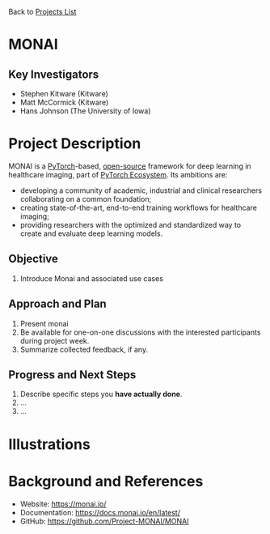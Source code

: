 Back to [Projects List](../../README.md#ProjectsList)

# MONAI

## Key Investigators

- Stephen Kitware (Kitware)
- Matt McCormick (Kitware)
- Hans Johnson (The University of Iowa)

# Project Description

MONAI is a [PyTorch](https://pytorch.org/)-based, [open-source](https://github.com/Project-MONAI/MONAI/blob/master/LICENSE) framework for deep learning in healthcare imaging, part of [PyTorch Ecosystem](https://pytorch.org/ecosystem/).
Its ambitions are:
- developing a community of academic, industrial and clinical researchers collaborating on a common foundation;
- creating state-of-the-art, end-to-end training workflows for healthcare imaging;
- providing researchers with the optimized and standardized way to create and evaluate deep learning models.

<!-- Add a short paragraph describing the project. -->

## Objective

<!-- Describe here WHAT you would like to achieve (what you will have as end result). -->

1. Introduce Monai and associated use cases

## Approach and Plan

<!-- Describe here HOW you would like to achieve the objectives stated above. -->

1. Present monai
1. Be available for one-on-one discussions with the interested participants during project week.
1. Summarize collected feedback, if any.

## Progress and Next Steps

<!-- Update this section as you make progress, describing of what you have ACTUALLY DONE. If there are specific steps that you could not complete then you can describe them here, too. -->

1. Describe specific steps you **have actually done**.
1. ...
1. ...

# Illustrations

<!-- Add pictures and links to videos that demonstrate what has been accomplished.
![Description of picture](Example2.jpg)
![Some more images](Example2.jpg)
-->

# Background and References

* Website: https://monai.io/
* Documentation: https://docs.monai.io/en/latest/
* GitHub: https://github.com/Project-MONAI/MONAI
